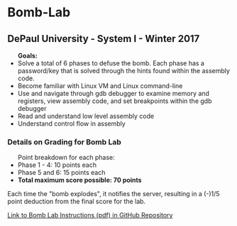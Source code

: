 # Bomb-Lab
<h2>DePaul University - System I - Winter 2017</h2>

  <ul><strong>Goals:</strong>
    <li>Solve a total of 6 phases to defuse the bomb. Each phase has a password/key that is solved through the hints found within the assembly code.</li>
    <li>Become familiar with Linux VM and Linux command-line</li>
    <li>Use and navigate through gdb debugger to examine memory and registers, view assembly code, and set breakpoints within the gdb debugger</li>
    <li>Read and understand low level assembly code</li>
    <li>Understand control flow in assembly</li>
</ul>

<h3>Details on Grading for Bomb Lab</h3>

<ul>Point breakdown for each phase:
  <li>Phase 1 - 4: 10 points each</li>
  <li>Phase 5 and 6: 15 points each</li>
  <li><strong>Total maximum score possible: 70 points</strong></li>
  </ul>
  

  Each time the "bomb explodes", it notifies the server, resulting in a (-)1/5 point deduction from the final score for the lab.
<br>


<a href="https://github.com/sc2225/Bomb-Lab/blob/master/bomblab.pdf">Link to Bomb Lab Instructions (pdf) in GitHub Repository</a> 
